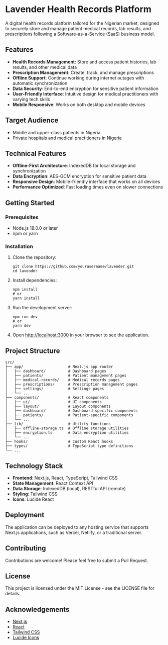 # Lavender Health Records Platform

A digital health records platform tailored for the Nigerian market, designed to securely store and manage patient medical records, lab results, and prescriptions following a Software-as-a-Service (SaaS) business model.

## Features

- **Health Records Management**: Store and access patient histories, lab results, and other medical data
- **Prescription Management**: Create, track, and manage prescriptions
- **Offline Support**: Continue working during internet outages with automatic synchronization
- **Data Security**: End-to-end encryption for sensitive patient information
- **User-Friendly Interface**: Intuitive design for medical practitioners with varying tech skills
- **Mobile Responsive**: Works on both desktop and mobile devices

## Target Audience

- Middle and upper-class patients in Nigeria
- Private hospitals and medical practitioners in Nigeria

## Technical Features

- **Offline-First Architecture**: IndexedDB for local storage and synchronization
- **Data Encryption**: AES-GCM encryption for sensitive patient data
- **Responsive Design**: Mobile-friendly interface that works on all devices
- **Performance Optimized**: Fast loading times even on slower connections

## Getting Started

### Prerequisites

- Node.js 18.0.0 or later
- npm or yarn

### Installation

1. Clone the repository:
   ```
   git clone https://github.com/yourusername/lavender.git
   cd lavender
   ```

2. Install dependencies:
   ```
   npm install
   # or
   yarn install
   ```

3. Run the development server:
   ```
   npm run dev
   # or
   yarn dev
   ```

4. Open [http://localhost:3000](http://localhost:3000) in your browser to see the application.

## Project Structure

```
src/
├── app/                    # Next.js app router
│   ├── dashboard/          # Dashboard pages
│   ├── patients/           # Patient management pages
│   ├── medical-records/    # Medical records pages
│   ├── prescriptions/      # Prescription management pages
│   ├── settings/           # Settings pages
│   └── ...
├── components/             # React components
│   ├── ui/                 # UI components
│   ├── layout/             # Layout components
│   ├── dashboard/          # Dashboard-specific components
│   ├── patients/           # Patient-specific components
│   └── ...
├── lib/                    # Utility functions
│   ├── offline-storage.ts  # Offline storage utilities
│   ├── encryption.ts       # Data encryption utilities
│   └── ...
├── hooks/                  # Custom React hooks
├── types/                  # TypeScript type definitions
└── ...
```

## Technology Stack

- **Frontend**: Next.js, React, TypeScript, Tailwind CSS
- **State Management**: React Context API
- **Data Storage**: IndexedDB (local), RESTful API (remote)
- **Styling**: Tailwind CSS
- **Icons**: Lucide React

## Deployment

The application can be deployed to any hosting service that supports Next.js applications, such as Vercel, Netlify, or a traditional server.

## Contributing

Contributions are welcome! Please feel free to submit a Pull Request.

## License

This project is licensed under the MIT License - see the LICENSE file for details.

## Acknowledgements

- [Next.js](https://nextjs.org/)
- [React](https://reactjs.org/)
- [Tailwind CSS](https://tailwindcss.com/)
- [Lucide Icons](https://lucide.dev/)
